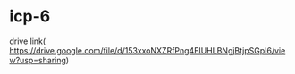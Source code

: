 # icp-6
drive link( https://drive.google.com/file/d/153xxoNXZRfPng4FIUHLBNgjBtjpSGpI6/view?usp=sharing) 
